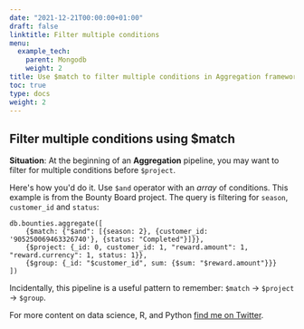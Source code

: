 ```yaml
---
date: "2021-12-21T00:00:00+01:00"
draft: false
linktitle: Filter multiple conditions
menu:
  example_tech:
    parent: Mongodb
    weight: 2
title: Use $match to filter multiple conditions in Aggregation framework
toc: true
type: docs
weight: 2
---
```


## Filter multiple conditions using $match

**Situation**: At the beginning of an **Aggregation** pipeline, you may want to filter for multiple conditions before `$project`. 

Here's how you'd do it. Use `$and` operator with an *array* of conditions. This example is from the Bounty Board project. The query is filtering for `season`, `customer_id` and `status`:


```{python}
db.bounties.aggregate([
    {$match: {"$and": [{season: 2}, {customer_id: '905250069463326740'}, {status: "Completed"}]}},
    {$project: {_id: 0, customer_id: 1, "reward.amount": 1, "reward.currency": 1, status: 1}},
    {$group: {_id: "$customer_id", sum: {$sum: "$reward.amount"}}}
])
```

Incidentally, this pipeline is a useful pattern to remember: `$match` -> `$project` -> `$group`.


For more content on data science, R, and Python [find me on Twitter](https://twitter.com/paulapivat).